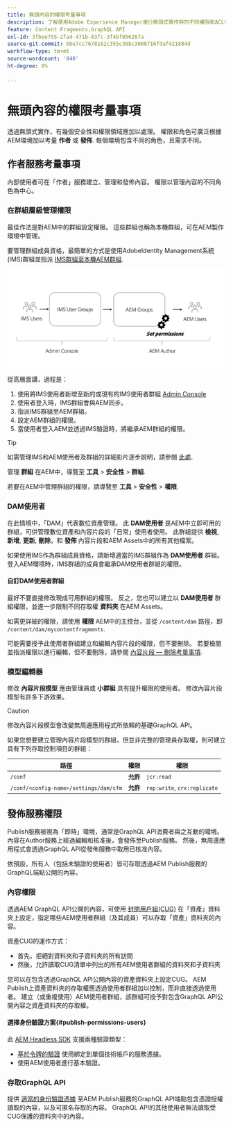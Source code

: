 ```yaml
---
title: 無頭內容的權限考量事項
description: 了解使用Adobe Experience Manager進行無頭式實作時的不同權限和ACL考量事項。 了解製作和發佈環境所需的不同角色和潛在權限層級。
feature: Content Fragments,GraphQL API
exl-id: 3fbee755-2fa4-471b-83fc-3f4bf056267a
source-git-commit: 6be7cc7678162c355c39bc3000716fdaf421884d
workflow-type: tm+mt
source-wordcount: '840'
ht-degree: 0%

---
```


# 無頭內容的權限考量事項

透過無頭式實作，有幾個安全性和權限領域應加以處理。 權限和角色可廣泛根據AEM環境加以考量 **作者** 或 **發佈**. 每個環境包含不同的角色，且需求不同。

## 作者服務考量事項

內部使用者可在「作者」服務建立、管理和發佈內容。 權限以管理內容的不同角色為中心。

### 在群組層級管理權限

最佳作法是對AEM中的群組設定權限。 這些群組也稱為本機群組，可在AEM製作環境中管理。

要管理群組成員資格，最簡單的方式是使用AdobeIdentity Management系統(IMS)群組並指派 [IMS群組至本機AEM群組](https://experienceleague.adobe.com/docs/experience-manager-cloud-service/content/security/ims-support.html?lang=en#managing-permissions-in-aem).

![管理控制台權限流程](assets/admin-console-aem-group-permissions.png)

從高層面講，過程是：

1. 使用將IMS使用者新增至新的或現有的IMS使用者群組 [Admin Console](https://adminconsole.adobe.com/)
1. 使用者登入時，IMS群組會與AEM同步。
1. 指派IMS群組至AEM群組。
1. 設定AEM群組的權限。
1. 當使用者登入AEM並透過IMS驗證時，將繼承AEM群組的權限。

>[!TIP]
>
> 如需管理IMS和AEM使用者及群組的詳細影片逐步說明，請參閱 [此處](https://experienceleague.adobe.com/docs/experience-manager-learn/cloud-service/accessing/overview.html).

管理 **群組** 在AEM中，導覽至 **工具** > **安全性** > **群組**.

若要在AEM中管理群組的權限，請導覽至 **工具** > **安全性** > **權限**.

### DAM使用者

在此情境中，「DAM」代表數位資產管理。 此 **DAM使用者** 是AEM中立即可用的群組，可供管理數位資產和內容片段的「日常」使用者使用。 此群組提供 **檢視**, **新增**, **更新**, **刪除**，和 **發佈** 內容片段和AEM Assets中的所有其他檔案。

如果使用IMS作為群組成員資格，請新增適當的IMS群組作為 **DAM使用者** 群組。 登入AEM環境時，IMS群組的成員會繼承DAM使用者群組的權限。

#### 自訂DAM使用者群組

最好不要直接修改現成可用群組的權限。 反之，您也可以建立以 **DAM使用者** 群組權限，並進一步限制不同存取權 **資料夾** 在AEM Assets。

如需更詳細的權限，請使用 **權限** AEM中的主控台，並從 `/content/dam` 路徑，即 `/content/dam/mycontentfragments`.

可能需要授予此使用者群組建立和編輯內容片段的權限，但不要刪除。 若要檢閱並指派權限以進行編輯，但不要刪除，請參閱 [內容片段 — 刪除考量事項](/help/sites-cloud/administering/content-fragments/content-fragments-delete.md).

### 模型編輯器

修改 **內容片段模型** 應由管理員或 **小群組** 具有提升權限的使用者。 修改內容片段模型有許多下游效果。

>[!CAUTION]
>
>修改內容片段模型會改變無周邊應用程式所依賴的基礎GraphQL API。

如果您想要建立管理內容片段模型的群組，但並非完整的管理員存取權，則可建立具有下列存取控制項目的群組：

| 路徑 | 權限 | 權限 |
|-----| -------------| ---------|
| `/conf` | **允許** | `jcr:read` |
| `/conf/<config-name>/settings/dam/cfm` | **允許** | `rep:write`, `crx:replicate` |

## 發佈服務權限

Publish服務被視為「即時」環境，通常是GraphQL API消費者與之互動的環境。 內容在Author服務上經過編輯和核准後，會發佈至Publish服務。 然後，無周邊應用程式會透過GraphQL API從發佈服務中取用已核准內容。

依預設，所有人（包括未驗證的使用者）皆可存取透過AEM Publish服務的GraphQL端點公開的內容。

### 內容權限

透過AEM GraphQL API公開的內容，可使用 [封閉用戶組(CUG)](https://experienceleague.adobe.com/docs/experience-manager-learn/assets/advanced/closed-user-groups.html) 在「資產」資料夾上設定，指定哪些AEM使用者群組（及其成員）可以存取「資產」資料夾的內容。

資產CUG的運作方式：

* 首先，拒絕對資料夾和子資料夾的所有訪問
* 然後，允許讀取CUG清單中列出的所有AEM使用者群組的資料夾和子資料夾

您可以在包含透過GraphQL API公開內容的資產資料夾上設定CUG。 AEM Publish上資產資料夾的存取權應透過使用者群組加以控制，而非直接透過使用者。 建立（或重複使用）AEM使用者群組，該群組可授予對包含GraphQL API公開內容之資產資料夾的存取權。

#### 選擇身份驗證方案{#publish-permissions-users}

此 [AEM Headless SDK](https://github.com/adobe/aem-headless-client-js#create-aemheadless-client) 支援兩種驗證類型：

* [基於令牌的驗證](/help/implementing/developing/introduction/generating-access-tokens-for-server-side-apis.md) 使用綁定到單個技術帳戶的服務憑據。
* 使用AEM使用者進行基本驗證。

### 存取GraphQL API

提供 [適當的身份驗證憑據](https://github.com/adobe/aem-headless-client-js#create-aemheadless-client) 至AEM Publish服務的GraphQL API端點包含憑證授權讀取的內容，以及可匿名存取的內容。 GraphQL API的其他使用者無法讀取受CUG保護的資料夾中的內容。
